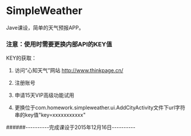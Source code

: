 # SimpleWeather
Jave课设，简单的天气预报APP。

### 注意：使用时需要更换内部API的KEY值
KEY的获取：

1. 访问“心知天气”网站 http://www.thinkpage.cn/

2. 注册账号

3. 申请15天VIP高级功能试用

4. 更换位于com.homework.simpleweather.ui.AddCityActivity文件下url字符串的key值"key=xxxxxxxxxxx"


######----------完成课设于2015年12月16日----------
